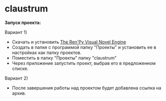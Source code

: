 # claustrum
**Запуск проекта:**

Вариант 1)
* Скачать и установить [The Ren'Py Visual Novel Engine](https://www.renpy.org/)
* Создать в папке с программой папку "Проекты" и установить ее в настройках как папку проектов.
* Поместить в папку "Проекты" папку "claustrum" 
* Через приложение запустить проект, выбрав его в предложенном списке.

Вариант 2)
* После завершения работы над проектом будет добавлена ссылка на архив.
